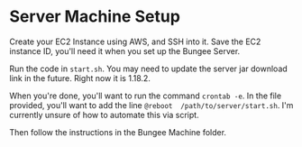 # Server Machine Setup  

Create your EC2 Instance using AWS, and SSH into it. Save the EC2 
instance ID, you'll need it when you set up the Bungee Server.  


Run the code in `start.sh`. You may need to update the server jar download link in the future. Right now it is 1.18.2.  

When you're done, you'll want to run the command `crontab -e`. In the file provided, you'll want to add the line
`@reboot  /path/to/server/start.sh`. I'm currently unsure of how to automate this via script.

Then follow the instructions in the Bungee Machine folder.